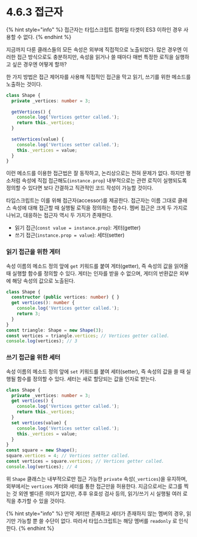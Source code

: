 # 4.6.3 접근자



{% hint style="info" %}
접근자는 타입스크립트 컴파일 타겟이 ES3 이하인 경우 사용할 수 없다.
{% endhint %}

지금까지 다룬 클래스들의 모든 속성은 외부에 직접적으로 노출되었다. 많은 경우엔 이러한 접근 방식으로도 충분하지만, 속성을 읽거나 쓸 때마다 매번 특정한 로직을 실행하고 싶은 경우엔 어떻게 할까?

한 가지 방법은 접근 제어자를 사용해 직접적인 접근을 막고 읽기, 쓰기를 위한 메소드를 노출하는 것이다.

```typescript
class Shape {
  private _vertices: number = 3;
  
  getVertices() {
    console.log('Vertices getter called.');
    return this._vertices;
  }
  
  setVertices(value) {
    console.log('Vertices setter called.');
    this._vertices = value;
  }
}
```

이런 메소드를 이용한 접근법은 잘 동작하고, 논리상으로는 전혀 문제가 없다. 하지만 평소처럼 속성에 직접 접근해도\(`instance.prop`\) 내부적으로는 관련 로직이 실행되도록 정의할 수 있다면 보다 간결하고 직관적인 코드 작성이 가능할 것이다.

타입스크립트는 이를 위해 접근자\(accessor\)를 제공한다. 접근자는 이름 그대로 클래스 속성에 대해 접근할 때 실행될 로직을 정의하는 함수다. 멤버 접근은 크게 두 가지로 나뉘고, 대응하는 접근자 역시 두 가지가 존재한다.

* 읽기 접근\(`const value = instance.prop`\): 게터\(getter\)
* 쓰기 접근\(`instance.prop = value`\): 세터\(setter\)

### 읽기 접근을 위한 **게터**

속성 이름의 메소드 정의 앞에 `get` 키워드를 붙여 게터\(getter\), 즉 속성의 값을 읽어올 때 실행할 함수를 정의할 수 있다. 게터는 인자를 받을 수 없으며, 게터의 반환값은 외부에 해당 속성의 값으로 노출된다.

```typescript
class Shape {
  constructor (public vertices: number) { }
  get vertices(): number {
    console.log('Vertices getter called.');
    return 3;
  }
}
const triangle: Shape = new Shape(3);
const vertices = triangle.vertices; // Vertices getter called.
console.log(vertices); // 3
```

### 쓰기 접근을 위한 **세터**

속성 이름의 메소드 정의 앞에 `set` 키워드를 붙여 세터\(setter\), 즉 속성의 값을 쓸 때 실행될 함수를 정의할 수 있다. 세터는 새로 할당되는 값을 인자로 받는다.

```typescript
class Shape {
  private _vertices: number = 3;
  get vertices() {
    console.log('Vertices getter called.');
    return this._vertices;
  }
  set vertices(value) {
    console.log('Vertices setter called.');
    this._vertices = value;
  }
}
const square = new Shape();
square.vertices = 4; // Vertices setter called.
const vertices = square.vertices; // Vertices getter called.
console.log(vertices); // 4
```

위 `Shape` 클래스는 내부적으로만 접근 가능한 `private` 속성\(`_vertices`\)을 유지하며, 외부에서는 `vertices` 게터와 세터를 통한 접근만을 허용한다. 지금으로서는 로그를 찍는 것 외엔 별다른 의미가 없지만, 추후 유효성 검사 등의, 읽기/쓰기 시 실행될 여러 로직을 추가할 수 있을 것이다.

{% hint style="info" %}
만약 게터만 존재하고 세터가 존재하지 않는 멤버의 경우, 읽기만 가능할 뿐 쓸 수단이 없다. 따라서 타입스크립트는 해당 멤버를 `readonly` 로 인식한다.
{% endhint %}

### 

